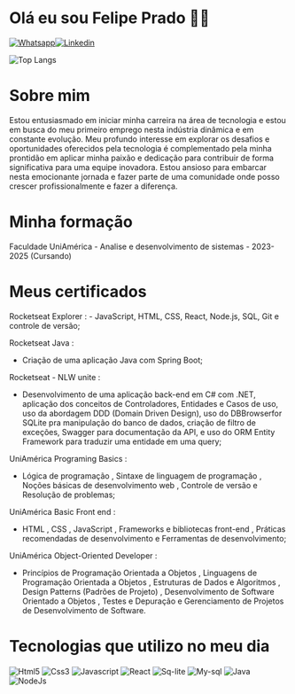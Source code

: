 # Olá eu sou Felipe Prado 👋😁

[![Whatsapp](https://img.shields.io/badge/WhatsApp-25D366?style=for-the-badge&logo=whatsapp&logoColor=white)](https://wa.me/+5513981175814)[![Linkedin](https://img.shields.io/badge/LinkedIn-0077B5?style=for-the-badge&logo=linkedin&logoColor=white)](https://www.linkedin.com/in/felipe-prado013/)

![Top Langs](https://github-readme-stats.vercel.app/api/top-langs/?username=FelipePrado200&hide_progress=true)
# Sobre mim
<p "text-align:center"> Estou entusiasmado em iniciar minha carreira na área de tecnologia e estou em busca do meu primeiro emprego nesta indústria dinâmica e em constante evolução. Meu profundo interesse em explorar os desafios e oportunidades oferecidos pela tecnologia é complementado pela minha prontidão em aplicar minha paixão e dedicação para contribuir de forma significativa para uma equipe inovadora. Estou ansioso para embarcar nesta emocionante jornada e fazer parte de uma comunidade onde posso crescer profissionalmente e fazer a diferença.</p>

# Minha formação
<p "text-align:center">
  Faculdade UniAmérica 
   - Analise e desenvolvimento de sistemas
   - 2023-2025 (Cursando)
</p>

# Meus certificados

<p "text-align:center">
   Rocketseat Explorer :
  - JavaScript, HTML, CSS, React, Node.js, SQL, Git e controle de versão;

Rocketseat Java :
  - Criação de uma aplicação Java com Spring Boot;

Rocketseat - NLW unite :
   - Desenvolvimento de uma aplicação back-end em C# com .NET, aplicação dos conceitos de Controladores, Entidades e Casos de uso, uso da abordagem DDD (Domain Driven Design), uso do DBBrowserfor SQLite pra manipulação do banco de dados, criação de filtro de exceções, Swagger para documentação da API, e uso do ORM Entity Framework para traduzir uma entidade em uma query;

UniAmérica Programing Basics : 
   - Lógica de programação , Sintaxe de linguagem de programação , Noções básicas de desenvolvimento web , Controle de versão e Resolução de problemas;

UniAmérica Basic Front end :
  - HTML , CSS  , JavaScript , Frameworks e bibliotecas front-end , Práticas recomendadas de desenvolvimento e Ferramentas de desenvolvimento;

UniAmérica Object-Oriented Developer :
  - Princípios de Programação Orientada a Objetos , Linguagens de Programação Orientada a Objetos , Estruturas de Dados e Algoritmos ,
Design Patterns (Padrões de Projeto) , Desenvolvimento de Software Orientado a Objetos , Testes e Depuração e Gerenciamento de Projetos de Desenvolvimento de Software.

</p>

# Tecnologias que utilizo no meu dia

<div style="display: inline_block">
  <img align="center" alt="Html5" src="https://img.shields.io/badge/HTML5-E34F26?style=for-the-badge&logo=html5&logoColor=white">
  <img align="center" alt="Css3" src="https://img.shields.io/badge/CSS3-1572B6?style=for-the-badge&logo=css3&logoColor=white">
  <img align="center" alt="Javascript" src="https://img.shields.io/badge/JavaScript-F7DF1E?style=for-the-badge&logo=javascript&logoColor=black">
  <img align="center" alt="React" src="https://img.shields.io/badge/React-20232A?style=for-the-badge&logo=react&logoColor=61DAFB">
  <img align="center" alt="Sq-lite" src="https://img.shields.io/badge/SQLite-07405E?style=for-the-badge&logo=sqlite&logoColor=white">
  <img align="center" alt="My-sql" src="https://img.shields.io/badge/MySQL-00000F?style=for-the-badge&logo=mysql&logoColor=white">
  <img align="center" alt="Java" src="https://img.shields.io/badge/Java-ED8B00?style=for-the-badge&logo=openjdk&logoColor=white">
  <img align="center" alt="NodeJs" src="https://img.shields.io/badge/Node.js-43853D?style=for-the-badge&logo=node.js&logoColor=white">
</div>
